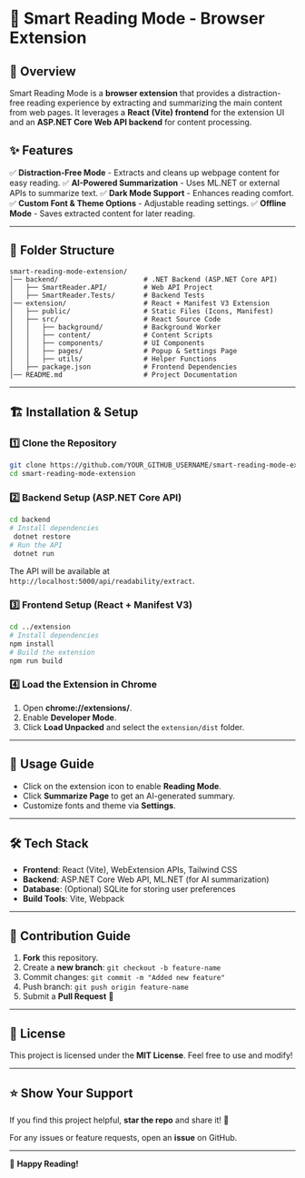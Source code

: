 # 📖 Smart Reading Mode - Browser Extension

## 🚀 Overview
Smart Reading Mode is a **browser extension** that provides a distraction-free reading experience by extracting and summarizing the main content from web pages. It leverages a **React (Vite) frontend** for the extension UI and an **ASP.NET Core Web API backend** for content processing.

## ✨ Features
✅ **Distraction-Free Mode** - Extracts and cleans up webpage content for easy reading.
✅ **AI-Powered Summarization** - Uses ML.NET or external APIs to summarize text.
✅ **Dark Mode Support** - Enhances reading comfort.
✅ **Custom Font & Theme Options** - Adjustable reading settings.
✅ **Offline Mode** - Saves extracted content for later reading.

---

## 📂 Folder Structure
```
smart-reading-mode-extension/
│── backend/                     # .NET Backend (ASP.NET Core API)
│   ├── SmartReader.API/         # Web API Project
│   ├── SmartReader.Tests/       # Backend Tests
│── extension/                   # React + Manifest V3 Extension
│   ├── public/                  # Static Files (Icons, Manifest)
│   ├── src/                     # React Source Code
│   │   ├── background/          # Background Worker
│   │   ├── content/             # Content Scripts
│   │   ├── components/          # UI Components
│   │   ├── pages/               # Popup & Settings Page
│   │   ├── utils/               # Helper Functions
│   ├── package.json             # Frontend Dependencies
│── README.md                    # Project Documentation
```

---

## 🏗 Installation & Setup

### **1️⃣ Clone the Repository**
```sh
git clone https://github.com/YOUR_GITHUB_USERNAME/smart-reading-mode-extension.git
cd smart-reading-mode-extension
```

### **2️⃣ Backend Setup (ASP.NET Core API)**
```sh
cd backend
# Install dependencies
 dotnet restore
# Run the API
 dotnet run
```
The API will be available at `http://localhost:5000/api/readability/extract`.

### **3️⃣ Frontend Setup (React + Manifest V3)**
```sh
cd ../extension
# Install dependencies
npm install
# Build the extension
npm run build
```

### **4️⃣ Load the Extension in Chrome**
1. Open **chrome://extensions/**.
2. Enable **Developer Mode**.
3. Click **Load Unpacked** and select the `extension/dist` folder.

---

## 🚀 Usage Guide
- Click on the extension icon to enable **Reading Mode**.
- Click **Summarize Page** to get an AI-generated summary.
- Customize fonts and theme via **Settings**.

---

## 🛠 Tech Stack
- **Frontend**: React (Vite), WebExtension APIs, Tailwind CSS
- **Backend**: ASP.NET Core Web API, ML.NET (for AI summarization)
- **Database**: (Optional) SQLite for storing user preferences
- **Build Tools**: Vite, Webpack

---

## 🤝 Contribution Guide
1. **Fork** this repository.
2. Create a **new branch**: `git checkout -b feature-name`
3. Commit changes: `git commit -m "Added new feature"`
4. Push branch: `git push origin feature-name`
5. Submit a **Pull Request** 🚀

---

## 📝 License
This project is licensed under the **MIT License**. Feel free to use and modify!

---

## ⭐ Show Your Support
If you find this project helpful, **star the repo** and share it! 🌟

For any issues or feature requests, open an **issue** on GitHub.

---

🎉 **Happy Reading!**

